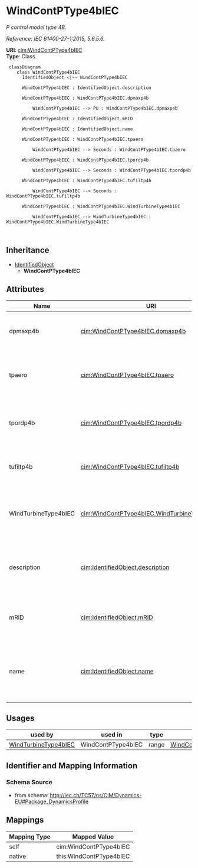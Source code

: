 # WindContPType4bIEC


_P control model type 4B._

_Reference: IEC 61400-27-1:2015, 5.6.5.6._





**URI**: [cim:WindContPType4bIEC](http://iec.ch/TC57/CIM100#WindContPType4bIEC)<br />
**Type**: Class




```mermaid
 classDiagram
    class WindContPType4bIEC
      IdentifiedObject <|-- WindContPType4bIEC
      
      WindContPType4bIEC : IdentifiedObject.description
        
      WindContPType4bIEC : WindContPType4bIEC.dpmaxp4b
        
          WindContPType4bIEC --> PU : WindContPType4bIEC.dpmaxp4b
        
      WindContPType4bIEC : IdentifiedObject.mRID
        
      WindContPType4bIEC : IdentifiedObject.name
        
      WindContPType4bIEC : WindContPType4bIEC.tpaero
        
          WindContPType4bIEC --> Seconds : WindContPType4bIEC.tpaero
        
      WindContPType4bIEC : WindContPType4bIEC.tpordp4b
        
          WindContPType4bIEC --> Seconds : WindContPType4bIEC.tpordp4b
        
      WindContPType4bIEC : WindContPType4bIEC.tufiltp4b
        
          WindContPType4bIEC --> Seconds : WindContPType4bIEC.tufiltp4b
        
      WindContPType4bIEC : WindContPType4bIEC.WindTurbineType4bIEC
        
          WindContPType4bIEC --> WindTurbineType4bIEC : WindContPType4bIEC.WindTurbineType4bIEC
        
      
```





## Inheritance
* [IdentifiedObject](IdentifiedObject.md)
    * **WindContPType4bIEC**



## Attributes


| Name | URI | Cardinality and Range | Description | Inheritance |
| ---  | --- | --- | --- | --- |
| dpmaxp4b | [cim:WindContPType4bIEC.dpmaxp4b](http://iec.ch/TC57/CIM100#WindContPType4bIEC.dpmaxp4b) | 1..1 <br />  [PU](PU.md)  | Maximum wind turbine power ramp rate (<i>dp</i><i><sub>maxp4B</sub></i>) | direct |
| tpaero | [cim:WindContPType4bIEC.tpaero](http://iec.ch/TC57/CIM100#WindContPType4bIEC.tpaero) | 1..1 <br />  [Seconds](Seconds.md)  | Time constant in aerodynamic power response (<i>T</i><i><sub>paero</sub></i>)... | direct |
| tpordp4b | [cim:WindContPType4bIEC.tpordp4b](http://iec.ch/TC57/CIM100#WindContPType4bIEC.tpordp4b) | 1..1 <br />  [Seconds](Seconds.md)  | Time constant in power order lag (<i>T</i><i><sub>pordp4B</sub></i>) (&gt;= 0... | direct |
| tufiltp4b | [cim:WindContPType4bIEC.tufiltp4b](http://iec.ch/TC57/CIM100#WindContPType4bIEC.tufiltp4b) | 1..1 <br />  [Seconds](Seconds.md)  | Voltage measurement filter time constant (<i>T</i><i><sub>ufiltp4B</sub></i>)... | direct |
| WindTurbineType4bIEC | [cim:WindContPType4bIEC.WindTurbineType4bIEC](http://iec.ch/TC57/CIM100#WindContPType4bIEC.WindTurbineType4bIEC) | 1..1 <br />  [WindTurbineType4bIEC](WindTurbineType4bIEC.md)  | Wind turbine type 4B model with which this wind control P type 4B model is as... | direct |
| description | [cim:IdentifiedObject.description](http://iec.ch/TC57/CIM100#IdentifiedObject.description) | 0..1 <br />  string  | The description is a free human readable text describing or naming the object | [IdentifiedObject](IdentifiedObject.md) |
| mRID | [cim:IdentifiedObject.mRID](http://iec.ch/TC57/CIM100#IdentifiedObject.mRID) | 1..1 <br />  string  | Master resource identifier issued by a model authority | [IdentifiedObject](IdentifiedObject.md) |
| name | [cim:IdentifiedObject.name](http://iec.ch/TC57/CIM100#IdentifiedObject.name) | 0..1 <br />  string  | The name is any free human readable and possibly non unique text naming the o... | [IdentifiedObject](IdentifiedObject.md) |





## Usages

| used by | used in | type | used |
| ---  | --- | --- | --- |
| [WindTurbineType4bIEC](WindTurbineType4bIEC.md) | WindContPType4bIEC | range | [WindContPType4bIEC](WindContPType4bIEC.md) |






## Identifier and Mapping Information







### Schema Source


* from schema: http://iec.ch/TC57/ns/CIM/Dynamics-EU#Package_DynamicsProfile





## Mappings

| Mapping Type | Mapped Value |
| ---  | ---  |
| self | cim:WindContPType4bIEC |
| native | this:WindContPType4bIEC |




